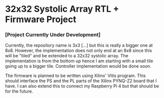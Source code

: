 <h1>32x32 Systolic Array RTL + Firmware Project</h1>

<h3>[Project Currently Under Development]</h3>

<p>
  Currently, the repository name is 3x3 [...] but this is really a bigger one at 8x8.
  However, the implementation does not only end at an 8x8 since this will be "tiled" and be extended to a 32x32 systolic array. 
  The implementation is from the bottom up hence I am starting with a small tile going up to a bigger tile.
  Controller implementation would be done soon. 


<br>

  The firmware is planned to be written using Xilinx' Vitis program. This should interface the PS and the PL parts of the Xilinx PYNQ-Z2 board that I have. I can also extend this to connect my Raspberry Pi 4 
  but that should be for the future. 
  
</p>
